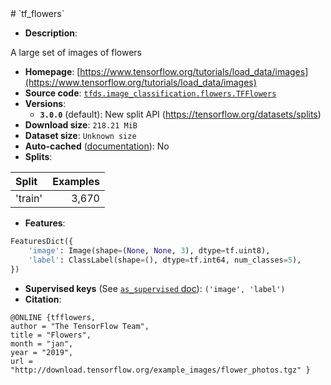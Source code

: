 <div itemscope itemtype="http://schema.org/Dataset">
  <div itemscope itemprop="includedInDataCatalog" itemtype="http://schema.org/DataCatalog">
    <meta itemprop="name" content="TensorFlow Datasets" />
  </div>
  <meta itemprop="name" content="tf_flowers" />
  <meta itemprop="description" content="A large set of images of flowers&#10;&#10;To use this dataset:&#10;&#10;```python&#10;import tensorflow_datasets as tfds&#10;&#10;ds = tfds.load(&#x27;tf_flowers&#x27;, split=&#x27;train&#x27;)&#10;for ex in ds.take(4):&#10;  print(ex)&#10;```&#10;&#10;See [the guide](https://www.tensorflow.org/datasets/overview) for more&#10;informations on [tensorflow_datasets](https://www.tensorflow.org/datasets).&#10;&#10;" />
  <meta itemprop="url" content="https://www.tensorflow.org/datasets/catalog/tf_flowers" />
  <meta itemprop="sameAs" content="https://www.tensorflow.org/tutorials/load_data/images" />
  <meta itemprop="citation" content="@ONLINE {tfflowers,&#10;author = &quot;The TensorFlow Team&quot;,&#10;title = &quot;Flowers&quot;,&#10;month = &quot;jan&quot;,&#10;year = &quot;2019&quot;,&#10;url = &quot;http://download.tensorflow.org/example_images/flower_photos.tgz&quot; }" />
</div>
# `tf_flowers`

*   **Description**:

A large set of images of flowers

*   **Homepage**:
    [https://www.tensorflow.org/tutorials/load_data/images](https://www.tensorflow.org/tutorials/load_data/images)
*   **Source code**:
    [`tfds.image_classification.flowers.TFFlowers`](https://github.com/tensorflow/datasets/tree/master/tensorflow_datasets/image_classification/flowers.py)
*   **Versions**:
    *   **`3.0.0`** (default): New split API
        (https://tensorflow.org/datasets/splits)
*   **Download size**: `218.21 MiB`
*   **Dataset size**: `Unknown size`
*   **Auto-cached**
    ([documentation](https://www.tensorflow.org/datasets/performances#auto-caching)):
    No
*   **Splits**:

Split   | Examples
:------ | -------:
'train' | 3,670

*   **Features**:

```python
FeaturesDict({
    'image': Image(shape=(None, None, 3), dtype=tf.uint8),
    'label': ClassLabel(shape=(), dtype=tf.int64, num_classes=5),
})
```
*   **Supervised keys** (See
    [`as_supervised` doc](https://www.tensorflow.org/datasets/api_docs/python/tfds/load#args)):
    `('image', 'label')`
*   **Citation**:

```
@ONLINE {tfflowers,
author = "The TensorFlow Team",
title = "Flowers",
month = "jan",
year = "2019",
url = "http://download.tensorflow.org/example_images/flower_photos.tgz" }
```
